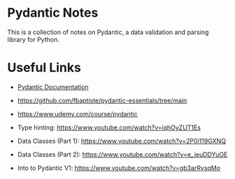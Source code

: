 # Pydantic Notes

This is a collection of notes on Pydantic, a data validation and parsing library for Python.


# Useful Links
- [Pydantic Documentation](https://docs.pydantic.dev/latest/)
- https://github.com/fbaptiste/pydantic-essentials/tree/main
- https://www.udemy.com/course/pydantic

- Type hinting: https://www.youtube.com/watch?v=iqhOyZUT1Es
- Data Classes (Part 1): https://www.youtube.com/watch?v=2P0i119GXNQ
- Data Classes (Part 2): https://www.youtube.com/watch?v=e_jeuDDYuOE
- Into to Pydantic V1: https://www.youtube.com/watch?v=gb3arRysqMo
